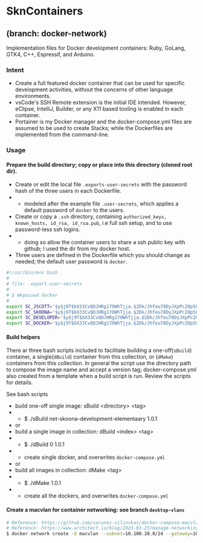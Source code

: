 # SknContainers 
## (branch: docker-network)
Implementation files for Docker development containers: Ruby, GoLang, GTK4, C++, Espressif, and Arduino.

### Intent
- Create a full featured docker container that can be used for specific development activities, without the concerns of other language environments.
- vsCode's SSH Remote extension is the initial IDE intended. However, eClipse, IntelliJ, Builder, or any X11 based tooling is enabled in each container.
- Portainer is my Docker manager and the docker-compose.yml files are assumed to be used to create Stacks; while the Dockerfiles are implemented from the command-line.

### Usage
#### Prepare the build directory; copy or place into this directory (cloned root dir).
- Create or edit the local file `.exports-user-secrets` with the password hash of the three users in each Dockerfile.
- - modeled after the example file `.user-secrets`, which applies a default password of `docker` to the users.
- Create or copy a `.ssh` directory, containing `authorized_keys, known_hosts, id_rsa, id_rsa.pub`, i.e full ssh setup, and to use password-less ssh logins.
- - doing so allow the container users to share a ssh public key with github; I used the dir from my docker host.
- Three users are defined in the Dockerfile which you should change as needed; the default user password is `docker`.

```bash
#!/usr/bin/env bash
#
# file: .export-user-secrets
#
# $ mkpasswd docker
#
export SC_JSCOTT='$y$j9T$bX33CvQOJHRg17OWhTjja.$2Dk/Jhfeu78DyJXpPc2Op58V7bpRbfUazFOHRFSlyq4'
export SC_SKOONA='$y$j9T$bX33CvQOJHRg17OWhTjja.$2Dk/Jhfeu78DyJXpPc2Op58V7bpRbfUazFOHRFSlyq4'
export SC_DEVELOPER='$y$j9T$bX33CvQOJHRg17OWhTjja.$2Dk/Jhfeu78DyJXpPc2Op58V7bpRbfUazFOHRFSlyq4'
export SC_DOCKER='$y$j9T$bX33CvQOJHRg17OWhTjja.$2Dk/Jhfeu78DyJXpPc2Op58V7bpRbfUazFOHRFSlyq4'
```

#### Build helpers
There ar three bash scripts included to facilitate building a one-off(`sBuild`) container, a single(`dBuild`) container from this collection, or (`dMake`) containers from this collection.
In general the script use the directory path to compose the image name and accept a version tag; docker-compose.yml also created from a template when a build script is run.  Review the scripts for details.


See bash scripts 
- build one-off single image: sBuild \<directory\> \<tag\>        
- - $ ./sBuild net-skoona-development-elementaary 1.0.1
- or
- build a single image in collection: dBuild \<index\> \<tag\>        
- - $ ./dBuild 0 1.0.1
- - create single docker, and overwrites `docker-compose.yml`
- or
- build all images in collection: dMake \<tag\>     
- - $ ./dMake 1.0.1              
- - create all the dockers, and overwrites `docker-compose.yml`


#### Create a macvlan for container networking: see branch `desktop-vlans`

```bash
# Reference: https://github.com/sarunas-zilinskas/docker-compose-macvlan/tree/master
# Reference: https://www.architect.io/blog/2023-03-23/manage-networking-with-docker-compose/
$ docker network create -d macvlan --subnet=10.100.20.0/24 --gateway=10.100.20.1 -o parent=ens18.20 iot-dev-network
```